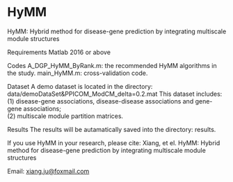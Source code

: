 # HyMM
HyMM: Hybrid method for disease-gene prediction by integrating multiscale module structures


Requirements 
Matlab 2016 or above   


Codes 
A_DGP_HyMM_ByRank.m: the recommended HyMM algorithms in the study. 
main_HyMM.m: cross-validation code.  


Dataset
A demo dataset is located in the directory: data/demoDataSet&PPICOM_ModCM_delta=0.2.mat
This dataset includes: 
(1) disease-gene associations, disease-disease associations and gene-gene associations;  
(2) multiscale module partition matrices. 


Results
The results will be autamatically saved into the directory: results.  


If you use HyMM in your research, please cite: 
Xiang, et el. HyMM: Hybrid method for disease-gene prediction by integrating multiscale module structures


Email: xiang.ju@foxmail.com 
 